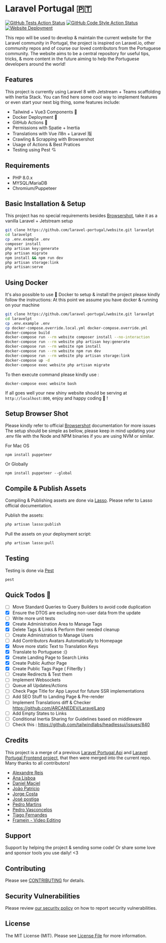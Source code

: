 # Laravel Portugal 🇵🇹

[![GitHub Tests Action Status](https://github.com/laravel-portugal/website/actions/workflows/run-tests.yml/badge.svg)](https://github.com/laravel-portugal/website/actions/workflows/run-tests.yml)
[![GitHub Code Style Action Status](https://github.com/laravel-portugal/website/actions/workflows/php-cs-fixer.yml/badge.svg)](https://github.com/laravel-portugal/website/actions/workflows/php-cs-fixer.yml)
[![Website Deployment](https://github.com/laravel-portugal/website/actions/workflows/deploy.yml/badge.svg)](https://github.com/laravel-portugal/website/actions/workflows/deploy.yml)

This repo will be used to develop & maintain the current website for the Laravel community in Portugal, the project is inspired
on Laravel.io, other community repos and of course our loved contributors from the Portuguese community.
The website aims to be a central repository for useful tips, tricks, & more content in the future aiming to help the Portuguese
developers around the world!

## Features

This project is currently using Laravel 8 with Jetstream + Teams scaffolding with Inertia Stack.
You can find here some cool way to implement features or even start your next big thing, some features include:

- Tailwind + Vue3 Components 🍃
- Docker Deployment 🐳
- GitHub Actions 🤖
- Permissions with Spatie + Inertia
- Translations with Vue i18n + Laravel 🈯
- Crawling & Scrapping with Browsershot
- Usage of Actions & Best Pratices
- Testing using Pest 💘

## Requirements
- PHP 8.0.x
- MYSQL/MariaDB
- Chromium/Puppeteer

## Basic Installation & Setup

This project has no special requirements besides [Browsershot](https://github.com/spatie/browsershot), take it as a vanilla Laravel + Jetstream setup

```bash
git clone https://github.com/laravel-portugal/website.git laravelpt
cd laravelpt
cp .env.example .env
composer install
php artisan key:generate
php artisan migrate
npm install && npm run dev
php artisan storage:link
php artisan:serve
```

## Using Docker

It's also possible to use 🐳 Docker to setup & install the project please kindly follow the instructions:
At this point we assume you have docker & running on your machine

```bash
git clone https://github.com/laravel-portugal/website.git laravelpt
cd laravelpt
cp .env.example .env
cp docker-compose.override.local.yml docker-compose.override.yml
docker-compose build
docker-compose run --rm website composer install --no-interaction
docker-compose run --rm website php artisan key:generate
docker-compose run --rm website npm install
docker-compose run --rm website npm run dev
docker-compose run --rm website php artisan storage:link
docker-compose up -d
docker-compose exec website php artisan migrate
```

To then execute command please kindly use :
```
docker-compose exec website bash
```

If all goes well your new shiny website should be serving at ``http://localhost:800``, enjoy and happy coding 🎉 !

## Setup Browser Shot

Please kindly refer to official [Browsershot](https://github.com/spatie/browsershot) documentation for more issues
The setup should be simple as bellow, please keep in mind updating your .env file with the Node and NPM binaries if you are using NVM or similar.


For Mac OS
```
npm install puppeteer
```

Or Globally
```
npm install puppeteer --global
```

## Compile & Publish Assets

Compiling & Publishing assets are done via [Lasso](https://github.com/Sammyjo20/Lasso).
Please refer to Lasso official documentation.

Publish the assets: 
```bash
php artisan lasso:publish
```

Pull the assets on your deployment script:
```bash
php artisan lasso:pull
```

## Testing

Testing is done via [Pest](https://pestphp.com/)

```bash
pest
```

## Quick Todos 🥵

- [ ] Move Standard Queries to Query Builders to avoid code duplication
- [x] Ensure the DTOS are excluding non-user data from the update
- [ ] Write more unit tests
- [x] Create Administration Area to Manage Tags
- [x] Delete Tags & Links & Perform their needed cleanup
- [ ] Create Administration to Manage Users
- [ ] Add Contributors Avatars Automatically to Homepage
- [x] Move more static Text to Translation Keys
- [x] Translate to Portuguese :()
- [x] Create Landing Page to Search Links
- [x] Create Public Author Page
- [x] Create Public Tags Page ( FilterBy )
- [ ] Create Redirects & Test them
- [ ] Implement Websockets
- [ ] Queue all Updates/Actions
- [ ] Check Page Title for App Layout for future SSR implementations
- [ ] Add SEO Stuff to Landing Page & Pre-render
- [ ] Implement Translations diff & Checker https://github.com/ARCANEDEV/LaravelLang
- [ ] Add Empty States to Links
- [ ] Conditional Inertia Sharing for Guidelines based on middleware
- [ ] Check this : https://github.com/tailwindlabs/headlessui/issues/840
 
## Credits
This project is a merge of a previous [Laravel Portugal Api](https://github.com/laravel-portugal/api)
and [Laravel Portugal Frontend project](https://github.com/laravel-portugal/frontend-2020), that then were
merged into the current repo. Many thanks to all contributors!

- [Alexandre Reis](https://github.com/adevr)
- [Ana Lisboa](https://github.com/ana-lisboa)
- [Daniel Maciel](https://github.com/dleicam)
- [João Patrício](https://github.com/ijpatricio)
- [Jorge Costa](https://github.com/jorgercosta)
- [José postiga](https://github.com/josepostiga)
- [Pedro Martins](https://github.com/igerslike)
- [Pedro Vasconcelos](https://github.com/pedro-vasconcelos)
- [Tiago Fernandes](https://github.com/tiagof)
- [Framein - Video Editing](https://framein.pt)

## Support

Support by helping the project & sending some code! Or share some love and sponsor tools you use daily! <3

## Contributing

Please see [CONTRIBUTING](.github/CONTRIBUTING.md) for details.

## Security Vulnerabilities

Please review [our security policy](../../security/policy) on how to report security vulnerabilities.


## License

The MIT License (MIT). Please see [License File](LICENSE.md) for more information.
